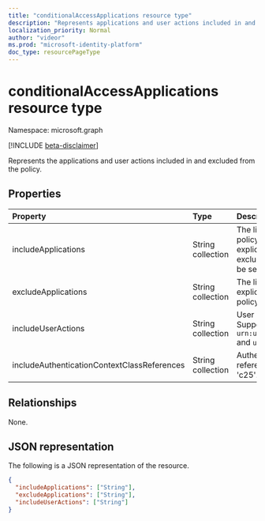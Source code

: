 ```yaml
---
title: "conditionalAccessApplications resource type"
description: "Represents applications and user actions included in and excluded from the policy scope."
localization_priority: Normal
author: "videor"
ms.prod: "microsoft-identity-platform"
doc_type: resourcePageType
---
```


# conditionalAccessApplications resource type

Namespace: microsoft.graph

[!INCLUDE [beta-disclaimer](../../includes/beta-disclaimer.md)]

Represents the applications and user actions included in and excluded from the policy.

## Properties

| Property | Type | Description |
|:-------- |:---- |:----------- |
| includeApplications | String collection | The list of application IDs the policy applies to, unless explicitly excluded (in excludeApplications). Can also be set to `All`. |
| excludeApplications | String collection | The list of application IDs explicitly excluded from the policy. |
| includeUserActions | String collection | User actions to include. Supported values are `urn:user:registersecurityinfo` and `urn:user:registerdevice` |
| includeAuthenticationContextClassReferences | String collection | Authentication context class references are `c1` through 'c25'. |

## Relationships

None.

## JSON representation

The following is a JSON representation of the resource.

<!-- {
  "blockType": "resource",
  "optionalProperties": [
    "includeApplications",
    "excludeApplications",
    "includeUserActions"
  ],
  "@odata.type": "microsoft.graph.conditionalAccessApplications"
}-->

```json
{
  "includeApplications": ["String"],
  "excludeApplications": ["String"],
  "includeUserActions": ["String"]
}
```

<!-- uuid: 16cd6b66-4b1a-43a1-adaf-3a886856ed98
2019-02-04 14:57:30 UTC -->
<!-- {
  "type": "#page.annotation",
  "description": "conditionalAccessApplications resource",
  "keywords": "",
  "section": "documentation",
  "tocPath": ""
}-->

